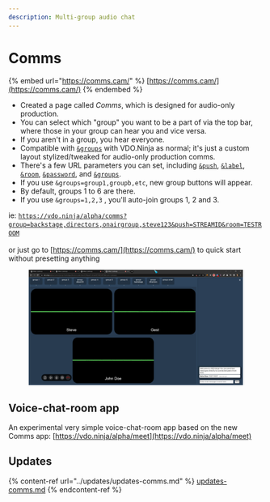 ```yaml
---
description: Multi-group audio chat
---
```


# Comms

{% embed url="https://comms.cam/" %}
[https://comms.cam/](https://comms.cam/)
{% endembed %}

* Created a page called _Comms_, which is designed for audio-only production.
* You can select which "group" you want to be a part of via the top bar, where those in your group can hear you and vice versa.
* If you aren't in a group, you hear everyone.
* Compatible with [`&groups`](../general-settings/and-group.md) with VDO.Ninja as normal; it's just a custom layout stylized/tweaked for audio-only production comms.
* There's a few URL parameters you can set, including [`&push`](../source-settings/push.md), [`&label`](../general-settings/label.md), [`&room`](../general-settings/room.md), [`&password`](../advanced-settings/setup-parameters/and-password.md), and [`&groups`](../general-settings/and-group.md).
* If you use `&groups=group1,groupb,etc`, new group buttons will appear.
* By default, groups 1 to 6 are there.
* If you use `&groups=1,2,3` , you'll auto-join groups 1, 2 and 3.

ie: [`https://vdo.ninja/alpha/comms?group=backstage,directors,onairgroup,steve123&push=STREAMID&room=TESTROOM`](https://vdo.ninja/alpha/comms?group=backstage,directors,onairgroup,steve123\&push=STREAMID\&room=TESTROOM) \
\
or just go to [https://comms.cam/](https://comms.cam/) to quick start without presetting anything

<figure><img src="../.gitbook/assets/image (5) (3) (1) (1).png" alt=""><figcaption></figcaption></figure>

## Voice-chat-room app

An experimental very simple voice-chat-room app based on the new Comms app: [https://vdo.ninja/alpha/meet](https://vdo.ninja/alpha/meet)

## Updates

{% content-ref url="../updates/updates-comms.md" %}
[updates-comms.md](../updates/updates-comms.md)
{% endcontent-ref %}
